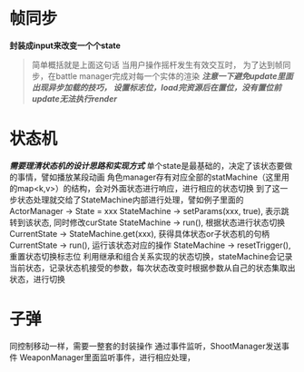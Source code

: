 # 帧同步

**封装成input来改变一个个state**
>简单概括就是上面这句话
>当用户操作摇杆发生有效交互时，
>为了达到帧同步，在battle manager完成对每一个实体的渲染
***注意一下避免update里面出现异步加载的技巧， 设置标志位，load完资源后在置位，没有置位前update无法执行render***


# 状态机
***需要理清状态机的设计思路和实现方式***
单个state是最基础的，决定了该状态要做的事情，譬如播放某段动画
角色manager存有对应全部的statMachine（这里用的map<k,v>）的结构，会对外面状态进行响应，进行相应的状态切换
到了这一步状态处理就交给了StateMachine内部进行处理，譬如例子里面的
ActorManager -> State = xxx
StateMachine -> setParams(xxx, true), 表示跳转到该状态, 同时修改curState
    StateMachine -> run(), 根据状态进行状态切换
        CurrentState -> StateMachine.get(xxx), 获得具体状态or子状态机的句柄
        CurrentState -> run(), 运行该状态对应的操作
    StateMachine -> resetTrigger(), 重置状态切换标志位
利用继承和组合关系实现的状态切换，stateMachine会记录当前状态，记录状态机接受的参数，每次状态改变时根据参数从自己的状态集取出状态，进行切换


# 子弹
同控制移动一样，需要一整套的封装操作
通过事件监听，ShootManager发送事件
WeaponManager里面监听事件，进行相应处理，

